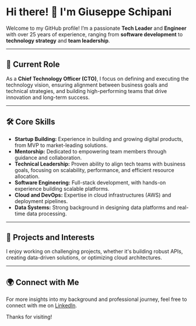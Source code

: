 # Hi there! 👋 I'm Giuseppe Schipani  

Welcome to my GitHub profile! I’m a passionate **Tech Leader** and **Engineer** with over 25 years of experience, ranging from **software development** to **technology strategy** and **team leadership**.  

---

## 🚀 **Current Role**  
As a **Chief Technology Officer (CTO)**, I focus on defining and executing the technology vision, ensuring alignment between business goals and technical strategies, and building high-performing teams that drive innovation and long-term success.

---

## 🛠️ **Core Skills**  
- **Startup Building:** Experience in building and growing digital products, from MVP to market-leading solutions.  
- **Mentorship:** Dedicated to empowering team members through guidance and collaboration.
- **Technical Leadership:** Proven ability to align tech teams with business goals, focusing on scalability, performance, and efficient resource allocation.  
- **Software Engineering:** Full-stack development, with hands-on experience building scalable platforms.  
- **Cloud and DevOps:** Expertise in cloud infrastructures (AWS) and deployment pipelines.  
- **Data Systems:** Strong background in designing data platforms and real-time data processing.  

---

## 🚀 **Projects and Interests**  
I enjoy working on challenging projects, whether it's building robust APIs, creating data-driven solutions, or optimizing cloud architectures. 

---

## 🌍 **Connect with Me**  
For more insights into my background and professional journey, feel free to connect with me on [LinkedIn](https://www.linkedin.com/in/giuseppeschipani/).  

Thanks for visiting!
